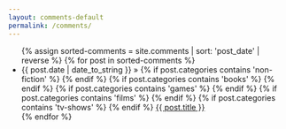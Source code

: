 ```yaml
---
layout: comments-default
permalink: /comments/
---
```


<ul>
  {% assign sorted-comments = site.comments | sort: 'post_date' | reverse %}
  {% for post in sorted-comments %}
    <li>
      <time datetime="{{ post.date }}">{{ post.date | date_to_string }}</time>
      &raquo;
      {% if post.categories contains 'non-fiction' %}
        <i class="fas fa-pencil-alt"></i>
      {% endif %}
      {% if post.categories contains 'books'  %}
        <i class="fas fa-book"></i>
      {% endif %}
      {% if post.categories contains 'games' %}
        <i class="fas fa-gamepad"></i>
      {% endif %}
      {% if post.categories contains 'films' %}
        <i class="fas fa-film"></i>
      {% endif %}
      {% if post.categories contains 'tv-shows' %}
        <i class="fas fa-tv"></i>
      {% endif %}
      <a href="{{ post.url }}">{{ post.title }}</a>
    </li>
  {% endfor %}
</ul>
